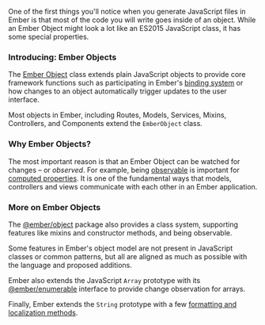 One of the first things you'll notice when you generate JavaScript files in Ember is that most of the code you will write goes inside of an object. While an Ember Object might look a lot like an ES2015 JavaScript class, it has some special properties.

### Introducing: Ember Objects

The [Ember Object](https://www.emberjs.com/api/ember/release/classes/EmberObject) class extends plain JavaScript objects to provide core framework functions such as participating in Ember's [binding system](../object-model/bindings/) or how changes to an object automatically trigger updates to the user interface.

Most objects in Ember, including Routes, Models, Services, Mixins, Controllers, and Components extend the `EmberObject` class.

### Why Ember Objects?

The most important reason is that an Ember Object can be watched for changes – or _observed_. For example, being [observable](https://www.emberjs.com/api/ember/release/classes/Observable) is important for [computed properties](../object-model/computed-properties/). It is one of the fundamental ways that models, controllers and views communicate with each other in an Ember application.

### More on Ember Objects

The [@ember/object](https://www.emberjs.com/api/ember/release/modules/@ember%2Fobject) package also provides a class system, supporting features like mixins and constructor methods, and being observable.

Some features in Ember's object model are not present in JavaScript classes or common patterns, but all are aligned as much as possible with the language and proposed additions.

Ember also extends the JavaScript `Array` prototype with its [@ember/enumerable](https://emberjs.com/api/ember/release/classes/Enumerable) interface to provide change observation for arrays.

Finally, Ember extends the `String` prototype with a few [formatting and localization methods](https://www.emberjs.com/api/ember/release/classes/String).
